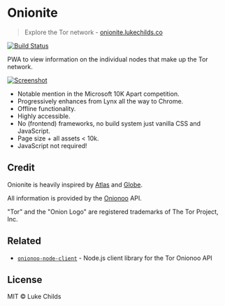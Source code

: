 # Onionite

> Explore the Tor network - [onionite.lukechilds.co](https://onionite.lukechilds.co)

[![Build Status](https://travis-ci.org/lukechilds/onionite.svg?branch=master)](https://travis-ci.org/lukechilds/onionite)

PWA to view information on the individual nodes that make up the Tor network.

[![Screenshot](https://i.imgur.com/VYaVKhm.png)](https://onionite.lukechilds.co)

- Notable mention in the Microsoft 10K Apart competition.
- Progressively enhances from Lynx all the way to Chrome.
- Offline functionality.
- Highly accessible.
- No (frontend) frameworks, no build system just vanilla CSS and JavaScript.
- Page size + all assets < 10k.
- JavaScript not required!

## Credit

Onionite is heavily inspired by [Atlas](https://gitweb.torproject.org/atlas.git) and [Globe](https://github.com/makepanic/globe).

All information is provided by the [Onionoo](https://onionoo.torproject.org) API.

"Tor" and the "Onion Logo" are registered trademarks of The Tor Project, Inc.

## Related

- [`onionoo-node-client`](https://github.com/lukechilds/onionoo-node-client) - Node.js client library for the Tor Onionoo API

## License

MIT © Luke Childs
